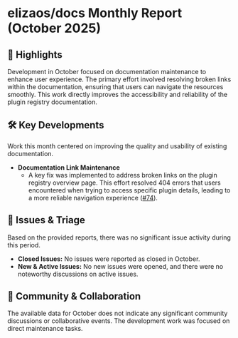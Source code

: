 # elizaos/docs Monthly Report (October 2025)

## 🚀 Highlights
Development in October focused on documentation maintenance to enhance user experience. The primary effort involved resolving broken links within the documentation, ensuring that users can navigate the resources smoothly. This work directly improves the accessibility and reliability of the plugin registry documentation.

## 🛠️ Key Developments
Work this month centered on improving the quality and usability of existing documentation.

- **Documentation Link Maintenance**
    - A key fix was implemented to address broken links on the plugin registry overview page. This effort resolved 404 errors that users encountered when trying to access specific plugin details, leading to a more reliable navigation experience ([#74](https://github.com/elizaos/docs/pull/74)).

## 🐛 Issues & Triage
Based on the provided reports, there was no significant issue activity during this period.

- **Closed Issues:** No issues were reported as closed in October.
- **New & Active Issues:** No new issues were opened, and there were no noteworthy discussions on active issues.

## 💬 Community & Collaboration
The available data for October does not indicate any significant community discussions or collaborative events. The development work was focused on direct maintenance tasks.